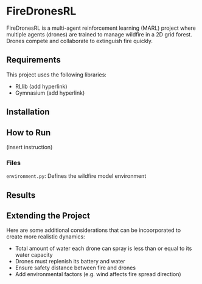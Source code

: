# FireDronesRL

FireDronesRL is a multi-agent reinforcement learning (MARL) project where multiple agents (drones) are trained to manage wildfire in a 2D grid forest. Drones compete and collaborate to extinguish fire quickly.

## Requirements

This project uses the following libraries:

-   RLlib (add hyperlink)
-   Gymnasium (add hyperlink)

## Installation

## How to Run

(insert instruction)

### Files

`environment.py`: Defines the wildfire model environment

## Results

## Extending the Project

Here are some additional considerations that can be incoorporated to create more realistic dynamics:

-   Total amount of water each drone can spray is less than or equal to its water capacity
-   Drones must replenish its battery and water
-   Ensure safety distance between fire and drones
-   Add environmental factors (e.g. wind affects fire spread direction)
